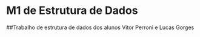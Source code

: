 # M1 de Estrutura de Dados
##Trabalho de estrutura de dados dos alunos Vitor Perroni e Lucas Gorges
